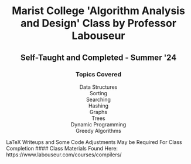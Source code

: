 <h1 align="center">Marist College 'Algorithm Analysis and Design' Class by Professor Labouseur</h1>
<h2 align="center">Self-Taught and Completed - Summer '24</h2>

<h3 align ="center">Topics Covered</h3>
<p align="center">
    Data Structures
    <br />
    Sorting
    <br />
    Searching
    <br />
    Hashing
    <br />
    Graphs
    <br />
    Trees
    <br />
    Dynamic Programming
    <br />
    Greedy Algorithms
    <br />
</p>
LaTeX Writeups and Some Code Adjustments May be Required For Class Completion
#### Class Materials Found Here: https://www.labouseur.com/courses/compilers/
